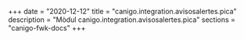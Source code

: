 +++
date        = "2020-12-12"
title       = "canigo.integration.avisosalertes.pica"
description = "Mòdul canigo.integration.avisosalertes.pica"
sections    = "canigo-fwk-docs"
+++